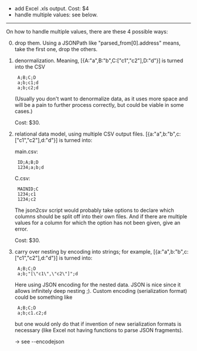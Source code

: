 * add Excel .xls output. Cost: $4
* handle multiple values: see below.

---

On how to handle multiple values, there are these 4 possible ways:

0. drop them. Using a JSONPath like "parsed_from[0].address" means, take the first one, drop the others.

1. denormalization. Meaning,  [{A:"a",B:"b",C:["c1","c2"],D:"d"}] is turned into the CSV

        A;B;C;D
        a;b;c1;d
        a;b;c2;d

    (Usually you don't want to denormalize data, as it uses more space and will be a pain to further process correctly, but could be viable in some cases.)

    Cost: $30.

2. relational data model, using multiple CSV output files.  [{a:"a",b:"b",c:["c1","c2"],d:"d"}] is turned into:

      main.csv:

        ID;A;B;D
        1234;a;b;d

      C.csv:

        MAINID;C
        1234;c1
        1234;c2

    The json2csv script would probably take options to declare which columns should be split off into their own files. And if there are multiple values for a column for which the option has not been given, give an error.

    Cost: $30.

3. carry over nesting by encoding into strings; for example, [{a:"a",b:"b",c:["c1","c2"],d:"d"}] is turned into:

        A;B;C;D
        a;b;"[\"c1\",\"c2\"]";d

    Here using JSON encoding for the nested data. JSON is nice since it allows infinitely deep nesting ;). Custom encoding (serialization format) could be something like 

        A;B;C;D
        a;b;c1.c2;d

    but one would only do that if invention of new serialization formats is necessary (like Excel not having functions to parse JSON fragments).

    -> see --encodejson

